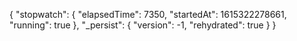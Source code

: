 {
    "stopwatch": {
        "elapsedTime": 7350,
        "startedAt": 1615322278661,
        "running": true
    },
    "_persist": {
        "version": -1,
        "rehydrated": true
    }
}